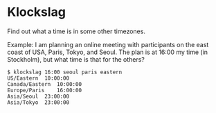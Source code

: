 # Klockslag

Find out what a time is in some other timezones.

Example: I am planning an online meeting with participants on the east coast of USA,
Paris, Tokyo, and Seoul. The plan is at 16:00 my time (in Stockholm), but what time is that
for the others?

```
$ klockslag 16:00 seoul paris eastern
US/Eastern	10:00:00
Canada/Eastern	10:00:00
Europe/Paris	16:00:00
Asia/Seoul	23:00:00
Asia/Tokyo	23:00:00
```
